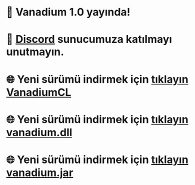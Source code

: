 # 🔶 Vanadium 1.0 yayında!
# 🔷 [Discord](https://discord.gg/vanadium) sunucumuza katılmayı unutmayın.
# 🌐 Yeni sürümü indirmek için [tıklayın VanadiumCL](https://cdn.discordapp.com/attachments/964074279954178070/1285291661169262602/Vanadium.rar?ex=66e9bca3&is=66e86b23&hm=5cfacd7a68f08c68be510f18d669389058762c624872a6eb5123afcee1bcc64d&)
# 🌐 Yeni sürümü indirmek için [tıklayın vanadium.dll](https://cdn.discordapp.com/attachments/964074279954178070/1285306799960096821/vanadyumz.dll?ex=66e9cabc&is=66e8793c&hm=1601a9fb831f6399944084c6db80bb58e90142884925c50f40470a821d06c9f6&)
# 🌐 Yeni sürümü indirmek için [tıklayın vanadium.jar](https://cdn.discordapp.com/attachments/964074279954178070/1285306838409281578/vanadiumzv.jar?ex=66e9cac6&is=66e87946&hm=d20b85d1925bbb7926f7b9709ae60fa83a21c21070046283955c2e25495dabd5&)
